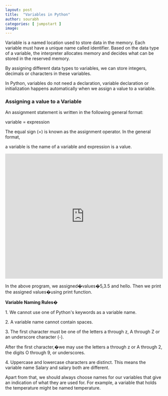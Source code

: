 ```yaml
---
layout: post
title:  "Variables in Python"
author: sourabh
categories: [ jumpstart ]
image: 
---
```


Variable is a named location used to store data in the memory. Each variable must have a unique name called identifier. Based on the data type of a variable, the interpreter allocates memory and decides what can be stored in the reserved memory.

By assigning different data types to variables, we can store integers, decimals or characters in these variables.

In Python, variables do not need a declaration, variable declaration or initialization happens automatically when we assign a value to a variable.

### Assigning a value to a Variable

An assignment statement is written in the following general format:

variable = expression

The equal sign (=) is known as the assignment operator. In the general format,

a variable is the name of a variable and expression is a value.

<iframe src="https://repl.it/@Sumn/variable-1?lite=true" width="100%" height="400px" frameborder="no" scrolling="no" sandbox="allow-forms allow-pointer-lock allow-popups allow-same-origin allow-scripts allow-modals" allowfullscreen="allowfullscreen"></iframe>

In the above program, we assigned�values�5,3.5 and hello. Then we print the assigned values�using print function.

**Variable Naming Rules�**

1\. We cannot use one of Python's keywords as a variable name.

2\. A variable name cannot contain spaces.

3\. The first character must be one of the letters a through z, A through Z or an underscore character (-).

After the first character,�we may use the letters a through z or A through 2, the digits O through 9, or underscores.

4\. Uppercase and lowercase characters are distinct. This means the variable name Salary and salary both are different.

Apart from that, we should always choose names for our variables that give an indication of what they are used for. For example, a variable that holds the temperature might be named temperature.